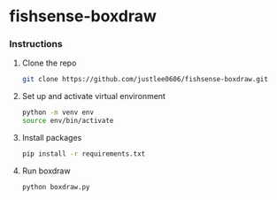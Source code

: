 # fishsense-boxdraw

### Instructions

1. Clone the repo
   ```sh
   git clone https://github.com/justlee0606/fishsense-boxdraw.git
   ```
2. Set up and activate virtual environment
   ```sh
   python -m venv env
   source env/bin/activate
   ```
3. Install packages
   ```sh
   pip install -r requirements.txt
   ```
4. Run boxdraw
   ```sh
   python boxdraw.py
   ```

